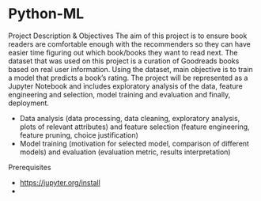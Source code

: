 # Python-ML
Project Description & Objectives
The aim of this project is to ensure book readers are comfortable enough with the recommenders so they can have easier time figuring out which book/books they want to read next.
The dataset that was used on this project is a curation of Goodreads books based on real user information.
Using the dataset, main objective is to train a model that predicts a book’s rating. The project will be represented as a Jupyter Notebook and includes exploratory analysis of the data, feature engineering and selection, model training and evaluation and finally, deployment.
  - Data analysis (data processing, data cleaning, exploratory analysis, plots of relevant attributes) and feature selection (feature engineering, feature pruning, choice
justification) 
  - Model training (motivation for selected model, comparison of different models) and evaluation (evaluation metric, results interpretation)

Prerequisites
  - https://jupyter.org/install
  - 
